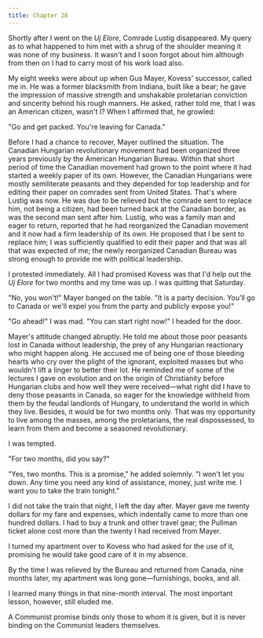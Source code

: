 ```yaml
---
title: Chapter 28
---
```


Shortly after I went on the <em>Uj Elore</em>, Comrade Lustig disappeared. My query as to what happened to him met with a shrug of the shoulder meaning it was none of my business. It wasn't and I soon forgot about him although from then on I had to carry most of his work load also.

My eight weeks were about up when Gus Mayer, Kovess' successor, called me in. He was a former blacksmith from Indiana, built like a bear; he gave the impression of massive strength and unshakable proletarian conviction and sincerity behind his rough manners. He asked, rather told me, that I was an American citizen, wasn't I? When I affirmed that, he growled:

"Go and get packed. You're leaving for Canada."

Before I had a chance to recover, Mayer outlined the situation. The Canadian Hungarian revolutionary movement had been organized three years previously by the American Hungarian Bureau. Within that short period of time the Canadian movement had grown to the point where it had started a weekly paper of its own. However, the Canadian Hungarians were mostly semiliterate peasants and they depended for top leadership and for editing their paper on comrades sent from United States. That's where Lustig was now. He was due to be relieved but the comrade sent to replace him, not being a citizen, had been turned back at the Canadian border, as was the second man sent after him. Lustig, who was a family man and eager to return, reported that he had reorganized the Canadian movement and it now had a firm leadership of its own. He proposed that I be sent to replace him; I was sufficiently qualified to edit their paper and that was all that was expected of me; the newly reorganized Canadian Bureau was strong enough to provide me with political leadership.

I protested immediately. All I had promised Kovess was that I'd help out the <em>Uj Elore</em> for two months and my time was up. I was quitting that Saturday.

"No, you won't!" Mayer banged on the table. "It is a party decision. You'll go to Canada or we'll expel you from the party and publicly expose you!"

"Go ahead!" I was mad. "You can start right now!" I headed for the door.

Mayer's attitude changed abruptly. He told me about those poor peasants lost in Canada without leadership, the prey of any Hungarian reactionary who might happen along. He accused me of being one of those bleeding hearts who cry over the plight of the ignorant, exploited masses but who wouldn't lift a linger to better their lot. He reminded me of some of the lectures I gave on evolution and on the origin of Christianity before Hungarian clubs and how well they were received—what right did I have to deny those peasants in Canada, so eager for the knowledge withheld from them by the feudal landlords of Hungary, to understand the world in which they live. Besides, it would be for two months only. That was my opportunity to live among the masses, among the proletarians, the real dispossessed, to learn from them and become a seasoned revolutionary.

I was tempted.

"For two months, did you say?"

"Yes, two months. This is a promise," he added solemnly. "I won't let you down. Any time you need any kind of assistance, money, just write me. I want you to take the train tonight."

I did not take the train that night, I left the day after. Mayer gave me twenty dollars for my fare and expenses, which indentally came to more than one hundred dollars. I had to buy a trunk and other travel gear; the Pullman ticket alone cost more than the twenty I had received from Mayer.

I turned my apartment over to Kovess who had asked for the use of it, promising he would take good care of it in my absence.

By the time I was relieved by the Bureau and returned from Canada, nine months later, my apartment was long gone—furnishings, books, and all.

I learned many things in that nine-month interval. The most important lesson, however, still eluded me.

A Communist promise binds only those to whom it is given, but it is never binding on the Communist leaders themselves.
